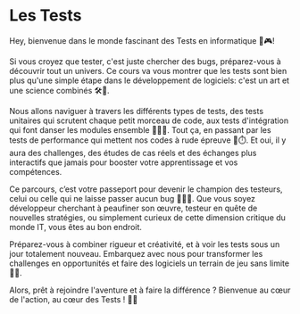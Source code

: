 # Les Tests

Hey, bienvenue dans le monde fascinant des Tests en informatique 🧐🎮! 

Si vous croyez que tester, c'est juste chercher des bugs, préparez-vous à découvrir tout un univers. Ce cours va vous montrer que les tests sont bien plus qu'une simple étape dans le développement de logiciels: c'est un art et une science combinés 🛠️🔬.

Nous allons naviguer à travers les différents types de tests, des tests unitaires qui scrutent chaque petit morceau de code, aux tests d'intégration qui font danser les modules ensemble 👯‍♂️🎶. Tout ça, en passant par les tests de performance qui mettent nos codes à rude épreuve 💪⏱️. Et oui, il y aura des challenges, des études de cas réels et des échanges plus interactifs que jamais pour booster votre apprentissage et vos compétences.

Ce parcours, c’est votre passeport pour devenir le champion des testeurs, celui ou celle qui ne laisse passer aucun bug 🦸‍♂️🐞. Que vous soyez développeur cherchant à peaufiner son œuvre, testeur en quête de nouvelles stratégies, ou simplement curieux de cette dimension critique du monde IT, vous êtes au bon endroit.

Préparez-vous à combiner rigueur et créativité, et à voir les tests sous un jour totalement nouveau. Embarquez avec nous pour transformer les challenges en opportunités et faire des logiciels un terrain de jeu sans limite 🚀🌌.

Alors, prêt à rejoindre l'aventure et à faire la différence ? Bienvenue au cœur de l'action, au cœur des Tests ! 🙌💥
